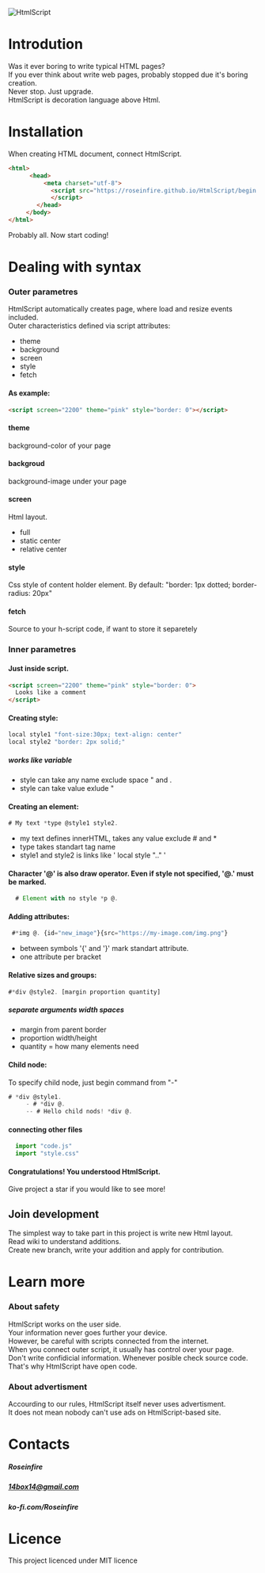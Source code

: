 ![HtmlScript](https://raw.githubusercontent.com/Roseinfire/HtmlScript/main/Icon(200x200).png)
# Introdution
Was it ever boring to write typical HTML pages? <br>
If you ever think about write web pages, probably stopped due it's boring creation. <br>
Never stop. Just upgrade. <br> 
HtmlScript is decoration language above Html. <br>
  
# Installation
When creating HTML document, connect HtmlScript.
```HTML
<html>
      <head>
          <meta charset="utf-8">
            <script src="https://roseinfire.github.io/HtmlScript/begin.js">
            </script>
        </head>
     </body>
</html>
```
Probably all. Now start coding!
  
# Dealing with syntax
### Outer parametres
HtmlScript automatically creates page, where load and resize events included. <br>
Outer characteristics defined via script attributes:
* theme
* background
* screen
* style
* fetch
#### As example:
```HTML
<script screen="2200" theme="pink" style="border: 0"></script>
```
#### theme
background-color of your page
#### backgroud
background-image under your page
#### screen
Html layout.
* full
* static center
* relative center
#### style
Css style of content holder element.
By default: "border: 1px dotted; border-radius: 20px"
#### fetch
Source to your h-script code, if want to store it separetely
### Inner parametres
#### Just inside script.
```HTML
<script screen="2200" theme="pink" style="border: 0">
  Looks like a comment
</script>
```
#### Creating style:
```javascript
local style1 "font-size:30px; text-align: center"
local style2 "border: 2px solid;"  
```
##### works like variable
*  style can take any name exclude space " and .
*  style can take value exlude "
#### Creating an element:
```javascript
# My text *type @style1 style2.
```
* my text defines innerHTML, takes any value exclude # and *
* type takes standart tag name
* style1 and style2 is links like ' local style ".." '
#### Character '@' is also draw operator. Even if style not specified, '@.' must be marked.
```javascript
  # Element with no style *p @.
```
#### Adding attributes:
```javascript
 #*img @. {id="new_image"}{src="https://my-image.com/img.png"} 
```
* between symbols '{' and '}' mark standart attribute.
* one attribute per bracket 
#### Relative sizes and groups:
```javascript
#*div @style2. [margin proportion quantity]
```
##### separate arguments width spaces
* margin from parent border
* proportion width/height
* quantity = how many elements need
#### Child node:
To specify child node, just begin command from "-"
```javascript
# *div @style1.
     - # *div @.
     -- # Hello child nods! *div @.
```
#### connecting other files
```javascript
  import "code.js"
  import "style.css"
```
#### Congratulations! You understood HtmlScript. 
 Give project a star if you would like to see more!
## Join development
The simplest way to take part in this project is write new Html layout.<br>
Read wiki to understand additions. <br>
Create new branch, write your addition and apply for contribution.<br>

# Learn more
### About safety
HtmlScript works on the user side. <br>
Your information never goes further your device. <br>
However, be careful with scripts connected from the internet. <br>
When you connect outer script, it usually has control over your page. <br>
Don't write confidicial information. Whenever posible check source code. <br>
That's why HtmlScript have open code. <br>
  
### About advertisment
Accourding to our rules, HtmlScript itself never uses advertisment. <br>
It does not mean nobody can't use ads on HtmlScript-based site. <br>

# Contacts
##### Roseinfire
##### 14box14@gmail.com
##### ko-fi.com/Roseinfire


# Licence
This project licenced under MIT licence
